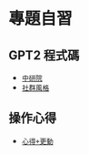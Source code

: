 # 專題自習

## GPT2 程式碼
-  [`中研院`](https://github.com/evelyn-2518/GPT2/blob/main/中研院GPT2.ipynb) 
-  [`社群風格`](https://github.com/evelyn-2518/GPT2/blob/experiment/社群.ipynb)
## 操作心得
-  [`心得+更動`](https://github.com/evelyn-2518/GPT2/blob/main/心得.pdf) 
